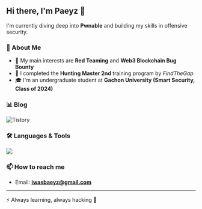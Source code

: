 ## Hi there, I'm Paeyz 👋

I'm currently diving deep into **Pwnable** and building my skills in offensive security.  


### 🔎 About Me
- 🎯 My main interests are **Red Teaming** and **Web3 Blockchain Bug Bounty**  
- 🏅 I completed the **Hunting Master 2nd** training program by *FindTheGap*  
- 🎓 I'm an undergraduate student at **Gachon University (Smart Security, Class of 2024)**  


### 📊 Blog
![Tistory](https://baeizu.tistory.com/)  


### 🛠️ Languages & Tools
<p align="left">
  <img src="https://skillicons.dev/icons?i=c,cpp,python,bash,linux,github,vscode" />
</p>


### 📫 How to reach me
- Email: **iwasbaeyz@gmail.com**

---

⚡ Always learning, always hacking 🚀
